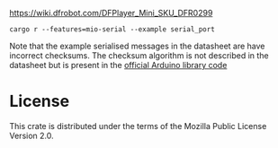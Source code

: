 https://wiki.dfrobot.com/DFPlayer_Mini_SKU_DFR0299

```
cargo r --features=mio-serial --example serial_port
```

Note that the example serialised messages in the datasheet are have
incorrect checksums. The checksum algorithm is not described in the
datasheet but is present in the
[official Arduino library code](https://github.com/DFRobot/DFRobotDFPlayerMini/blob/master/DFRobotDFPlayerMini.cpp)

# License
This crate is distributed under the terms of the Mozilla Public License
Version 2.0.
